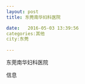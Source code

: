 ```yaml
--- 
layout: post 
title: 东莞南华妇科医院

date:   2016-05-03 13:39:56 
categories:其他  
city:东莞
  
--- 
```

   
东莞南华妇科医院

信息

